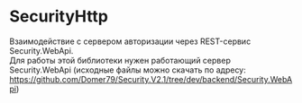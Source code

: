 ﻿# SecurityHttp

Взаимодействие с сервером авторизации через REST-сервис 
Security.WebApi.      
Для работы этой библиотеки нужен работающий сервер
Security.WebApi (исходные файлы можно скачать по адресу: https://github.com/Domer79/Security.V2.1/tree/dev/backend/Security.WebApi)

